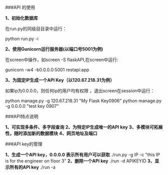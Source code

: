 ###API 的使用

**1、初始化数据库**

在run.py的同级目目录中运行：

python run.py -i

**2、使用Gunicorn运行服务器(以端口号5001为例)**

在screen中操作，如screen -S flaskAPI,在screen中运行:

gunicorn -w4 -b0.0.0.0:5001 restapi:app

**3、为固定IP生成一个API Key（以120.67.218.31为例）**

如果ip为0.0.0.0，则任何ip的用户均有权限 ，退出screen在session中运行：

python manage.py -g 120.67.218.31 "My Flask Key0906" 
python manage.py -g 0.0.0.0 "test key 0907"


###API特点说明

**1、可实现多条件、多字段查询**
**2、为特定IP生成唯一的API key**
**3、多模块可拓展性，随时添加新的数据模块**
**4、网页地址及端口**

###API key的管理

**1、生成一个API key，0.0.0.0 表示所有用户可以获取** 
./run.py -g IP -c "this IP is for the engineer on floor 3"
**2、删除一个API key** 
./run -d APIKEYID
**3、显示所有的API key** 
./run -a
